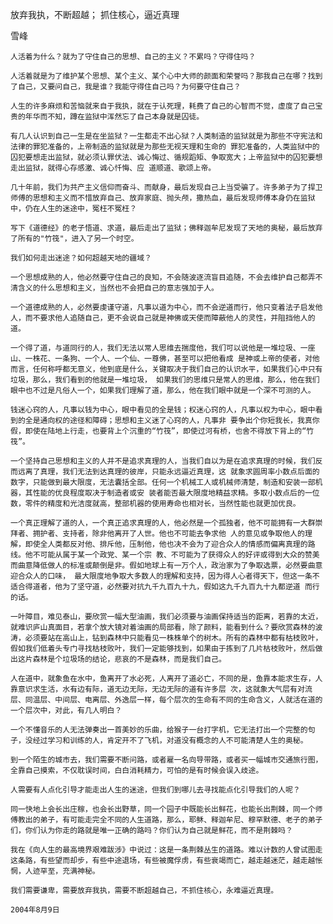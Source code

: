 放弃我执，不断超越； 抓住核心，逼近真理

雪峰


    人活着为什么？就为了守住自己的思想、自己的主义？不累吗？守得住吗？ 

    人活着就是为了维护某个思想、某个主义、某个心中大师的颜面和荣誉吗？那我自己在哪？找到了自己，又要问自己，我是谁？我能守得住自己吗？为何要守住自己？ 

    人生的许多麻烦和苦恼就来自于我执，就在于认死理，耗费了自己的心智而不觉，虚度了自己宝贵的年华而不知，蹲在监狱中浑然忘了自己本身就是囚徒。 

    有几人认识到自己一生是在坐监狱？一生都走不出心狱？人类制造的监狱就是为那些不守宪法和法律的罪犯准备的，上帝制造的监狱就是为那些无视天理和生命的 罪犯准备的，人类监狱中的囚犯要想走出监狱，就必须认罪伏法、诚心悔过、循规蹈矩、争取宽大；上帝监狱中的囚犯要想走出监狱，就得心存感激、诚心忏悔、应 道顺道、歌颂上帝。 

    几十年前，我们为共产主义信仰而奋斗、而献身，最后发现自己上当受骗了。许多弟子为了捍卫师傅的思想和主义而不惜放弃自己、放弃家庭、抛头颅，撒热血，最后发现师傅本身仍在监狱中，仍在人生的迷途中，冤枉不冤枉？ 

    写下《道德经》的老子悟道、求道，最后走出了监狱；佛释迦牟尼发现了天地的奥秘，最后放弃了所有的"竹筏"，进入了另一个时空。 

    我们如何走出迷途？如何超越天地的疆域？ 

    一个思想成熟的人，他必然要守住自己的良知，不会随波逐流盲目追随，不会去维护自己都弄不清含义的什么思想和主义，当然也不会把自己的意志强加于人。 

    一个道德成熟的人，必然要虔谨守道，凡事以道为中心，而不会逆道而行，他只变着法子启发他人，而不要求他人追随自己，更不会说自己就是神佛或天使而障蔽他人的灵性，并阻挡他人的道。 

    一个得了道，与道同行的人，我们无法以常人思维去揣度他，我们可以说他是一堆垃圾、一座山、一株花、一条狗、一个人、一个仙、一尊佛，甚至可以把他看成 是神或上帝的使者，对他而言，任何称呼都无意义，他到底是什么，关键取决于我们自己的认识水平，如果我们心中只有垃圾，那么，我们看到的他就是一堆垃圾， 如果我们的思维只是常人的思维，那么，他在我们眼中也不过是凡俗人一个，如果我们理解了道，那么，他在我们眼中就是一个深不可测的人。 

    钱迷心窍的人，凡事以钱为中心，眼中看见的全是钱；权迷心窍的人，凡事以权为中心，眼中看到的全是通向权的途径和障碍；思想和主义迷了心窍的人，凡事非 要争出个你短我长，我真你假，即使在陆地上行走，也要背上个沉重的“竹筏”，即使过河有桥，也舍不得放下背上的“竹筏”。 

    一个坚持自己思想和主义的人并不是追求真理的人，当我们自以为是在追求真理的时候，我们反而远离了真理，我们无法到达真理的彼岸，只能永远逼近真理，这 就象求圆周率小数点后面的数字，只能做到最大限度，无法囊括全部。任何一个机械工人或机械师清楚，制造和安装一部机器，其性能的优良程度取决于制造者或安 装者能否最大限度地精益求精。多取小数点后的一位数，零件的精度和光洁度就高，整部机器的使用寿命也相对长，当然性能也就更加优良。 

    一个真正理解了道的人，一个真正追求真理的人，他必然是一个孤独者，他不可能拥有一大群崇拜者、拥护者、支持者，除非他离开了人世。他也不可能去争求他 人的意见或争取他人的理解，即使全人类都反对他、排斥他，压制他，他也决不会为了迎合众人的情感而偏离真理的路线。他不可能从属于某一个政党、某一个宗 教、不可能为了获得众人的好评或得到大众的赞美而曲意降低做人的标准或颠倒是非。假如地球上有一万个人，政治家为了争取选票，必然要曲意迎合众人的口味， 最大限度地争取大多数人的理解和支持，因为得人心者得天下，但这一条不适合得道者，他为了坚守道，必然要对抗九千九百九十九，假如这九千九百九十九都逆道 而行的话。 

    一叶障目，难见泰山，要欣赏一幅大型油画，我们必须要与油画保持适当的距离，若靠的太近，就难识庐山真面目，若拿个放大镜对着油画的局部看，除了颜料，能看到什么？要欣赏森林的波涛，必须要站在高山上，钻到森林中只能看见一株株单个的树木。所有的森林中都有枯枝败叶，假如我们低着头专门寻找枯枝败叶，我们一定能够找到，如果由于拣到了几片枯枝败叶，然后做出这片森林是个垃圾场的结论，悲哀的不是森林，而是我们自己。 

    人在道中，就象鱼在水中，鱼离开了水必死，人离开了道必亡，不同的是，鱼靠本能求生存，人靠意识求生活，水有边有际，道无边无际，无边无际的道有许多层 次，这就象大气层有对流层、同温层、中间层、电离层、外逸层一样，每个层次的生命有不同的生命含义，人就活在道的一个层次中，对此，有几人明白？ 

    一个不懂音乐的人无法弹奏出一首美妙的乐曲，给猴子一台打字机，它无法打出一个完整的句子，没经过学习和训练的人，肯定开不了飞机，对道没有概念的人不可能清楚人生的奥秘。 

    到一个陌生的城市去，我们需要不断问路，或者雇一名向导带路，或者买一幅城市交通旅行图，全靠自己摸索，不仅耽误时间，白白消耗精力，可怕的是有时候会误入歧途。 

    人需要有人点化引导才能走出人生的迷途，但我们到哪儿去寻找能点化引导我们的人呢？ 

    同一快地上会长出庄稼，也会长出野草，同一个园子中既能长出鲜花，也能长出荆棘，同一个师傅教出的弟子，有可能走完全不同的人生道路，那么，耶稣、释迦牟尼、穆罕默德、老子的弟子们，你们认为你走的路就是唯一正确的路吗？你们认为自己就是鲜花，而不是荆棘吗？ 

    我在《向人生的最高境界艰难跋涉》中说过：这是一条荆棘丛生的道路。难以计数的人曾试图走这条路，有些望而却步，有些中途退场，有些被魔俘虏，有些衰竭而亡，越走越迷茫，越走越怅惘，人迹罕至，充满神秘。 

    我们需要谦卑，需要放弃我执，需要不断超越自己，不抓住核心，永难逼近真理。

    2004年8月9日 



